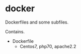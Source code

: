 # docker
Dockerfiles and some subfiles.  
  
Contains.  
 - Dockerfile  
   - Centos7, php70, apache2.2
